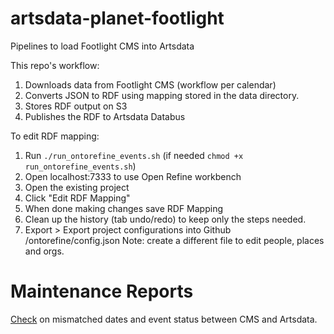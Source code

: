 # artsdata-planet-footlight
Pipelines to load Footlight CMS into Artsdata

This repo's workflow:
1. Downloads data from Footlight CMS (workflow per calendar)
2. Converts JSON to RDF using mapping stored in the data directory.
3. Stores RDF output on S3
4. Publishes the RDF to Artsdata Databus

To edit RDF mapping:
1. Run `./run_ontorefine_events.sh` (if needed `chmod +x run_ontorefine_events.sh`)
2. Open localhost:7333 to use Open Refine workbench
3. Open the existing project
4. Click "Edit RDF Mapping"
5. When done making changes save RDF Mapping
6. Clean up the history (tab undo/redo) to keep only the steps needed.
6. Export > Export project configurations into Github /ontorefine/config.json
Note: create a different file to edit people, places and orgs.

Maintenance Reports
===========
[Check](http://kg.artsdata.ca/query/show?sparql=https://raw.githubusercontent.com/culturecreates/artsdata-planet-footlight/main/sparql/cms-event-start-date-mismatch.sparql&title=Mismatched+dates+and+event+status) on mismatched dates and event status between CMS and Artsdata.
